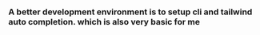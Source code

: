 ### A better development environment is to setup cli and tailwind auto completion. which is also very basic for me
